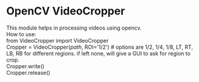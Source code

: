 # OpenCV VideoCropper<br/>
This module helps in processing videos using opencv.<br/>
How to use:<br/>
    from VideoCropper import VideoCropper<br/>
    Cropper = VideoCropper(<i>path</i>, ROI='1/2') # options are 1/2, 1/4, 1/8, LT, RT, LB, RB for different regions. if left none, will give a GUI to ask for region to crop.<br>
    Cropper.write()<br>
    Cropper.release()<br>
